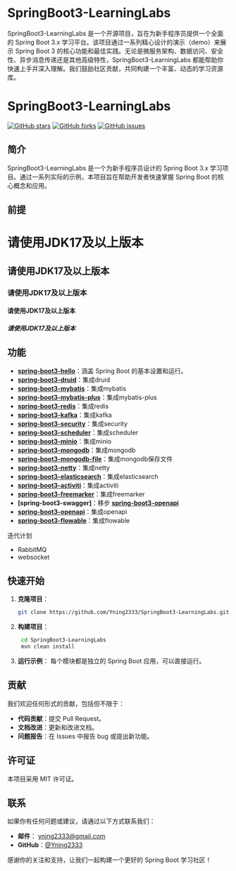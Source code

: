 # SpringBoot3-LearningLabs
SpringBoot3-LearningLabs 是一个开源项目，旨在为新手程序员提供一个全面的 Spring Boot 3.x 学习平台。该项目通过一系列精心设计的演示（demo）来展示 Spring Boot 3 的核心功能和最佳实践。无论是微服务架构、数据访问、安全性、异步消息传递还是其他高级特性，SpringBoot3-LearningLabs 都能帮助你快速上手并深入理解。我们鼓励社区贡献，共同构建一个丰富、动态的学习资源库。
# SpringBoot3-LearningLabs

[![GitHub stars](https://img.shields.io/github/stars/Yning2333/SpringBoot3-LearningLabs?style=social)](https://github.com/Yning2333/SpringBoot3-LearningLabs)
[![GitHub forks](https://img.shields.io/github/forks/Yning2333/SpringBoot3-LearningLabs?style=social)](https://github.com/Yning2333/SpringBoot3-LearningLabs)
[![GitHub issues](https://img.shields.io/github/issues/Yning2333/SpringBoot3-LearningLabs)](https://github.com/Yning2333/SpringBoot3-LearningLabs/issues)

## 简介

SpringBoot3-LearningLabs 是一个为新手程序员设计的 Spring Boot 3.x 学习项目。通过一系列实际的示例，本项目旨在帮助开发者快速掌握 Spring Boot 的核心概念和应用。
## 前提

# 请使用JDK17及以上版本
## 请使用JDK17及以上版本
### 请使用JDK17及以上版本
#### 请使用JDK17及以上版本
##### 请使用JDK17及以上版本

## 功能

- **[spring-boot3-hello](https://github.com/Yning2333/SpringBoot3-LearningLabs/tree/main/spring-boot3-hello)**：涵盖 Spring Boot 的基本设置和运行。
- **[spring-boot3-druid](https://github.com/Yning2333/SpringBoot3-LearningLabs/tree/main/spring-boot3-druid)**：集成druid
- **[spring-boot3-mybatis](https://github.com/Yning2333/SpringBoot3-LearningLabs/tree/main/spring-boot3-mybatis)**：集成mybatis
- **[spring-boot3-mybatis-plus](https://github.com/Yning2333/SpringBoot3-LearningLabs/tree/main/spring-boot3-mybatis-plus)**：集成mybatis-plus
- **[spring-boot3-redis](https://github.com/Yning2333/SpringBoot3-LearningLabs/tree/main/spring-boot3-redis)**：集成redis
- **[spring-boot3-kafka](https://github.com/Yning2333/SpringBoot3-LearningLabs/tree/main/spring-boot3-kafka)**：集成kafka
- **[spring-boot3-security](https://github.com/Yning2333/SpringBoot3-LearningLabs/tree/main/spring-boot3-security)**：集成security
- **[spring-boot3-scheduler](https://github.com/Yning2333/SpringBoot3-LearningLabs/tree/main/spring-boot3-scheduler)**：集成scheduler
- **[spring-boot3-minio](https://github.com/Yning2333/SpringBoot3-LearningLabs/tree/main/spring-boot3-minio)**：集成minio
- **[spring-boot3-mongodb](https://github.com/Yning2333/SpringBoot3-LearningLabs/tree/main/spring-boot3-minio)**：集成mongodb
- **[spring-boot3-mongodb-file](https://github.com/Yning2333/SpringBoot3-LearningLabs/tree/main/spring-boot3-minio)**：集成mongodb保存文件
- **[spring-boot3-netty](https://github.com/Yning2333/SpringBoot3-LearningLabs/tree/main/spring-boot3-netty)**：集成netty
- **[spring-boot3-elasticsearch](https://github.com/Yning2333/SpringBoot3-LearningLabs/tree/main/spring-boot3-elasticsearch)**：集成elasticsearch
- **[spring-boot3-activiti](https://github.com/Yning2333/SpringBoot3-LearningLabs/tree/main/spring-boot3-activiti)**：集成activiti
- **[spring-boot3-freemarker](https://github.com/Yning2333/SpringBoot3-LearningLabs/tree/main/spring-boot3-freemarker)**：集成freemarker
- **[spring-boot3-swagger]**：移步 **[spring-boot3-openapi](https://github.com/Yning2333/SpringBoot3-LearningLabs/tree/main/spring-boot3-openapi)**
- **[spring-boot3-openapi](https://github.com/Yning2333/SpringBoot3-LearningLabs/tree/main/spring-boot3-openapi)**：集成openapi
- **[spring-boot3-flowable](https://github.com/Yning2333/SpringBoot3-LearningLabs/tree/main/spring-boot3-flowable)**：集成flowable


迭代计划
- RabbitMQ
- websocket

## 快速开始

1. **克隆项目**：
   ```bash
   git clone https://github.com/Yning2333/SpringBoot3-LearningLabs.git
2. **构建项目**：
   ```bash
    cd SpringBoot3-LearningLabs
    mvn clean install

3. **运行示例**：
每个模块都是独立的 Spring Boot 应用，可以直接运行。

## 贡献
我们欢迎任何形式的贡献，包括但不限于：

- **代码贡献**：提交 Pull Request。
- **文档改进**：更新和改进文档。
- **问题报告**：在 Issues 中报告 bug 或提出新功能。
## 许可证
本项目采用 MIT 许可证。

## 联系
如果你有任何问题或建议，请通过以下方式联系我们：
- **邮件**： yning2333@gmail.com
- **GitHub**：[@Yning2333](https://github.com/Yning2333)

感谢你的关注和支持，让我们一起构建一个更好的 Spring Boot 学习社区！
  
